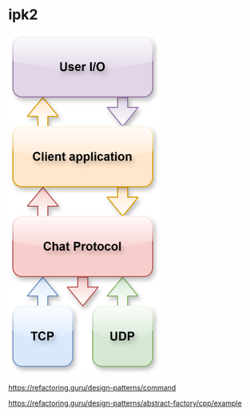 # ipk2

![Design](img/design_transparent.svg)

https://refactoring.guru/design-patterns/command

https://refactoring.guru/design-patterns/abstract-factory/cpp/example
